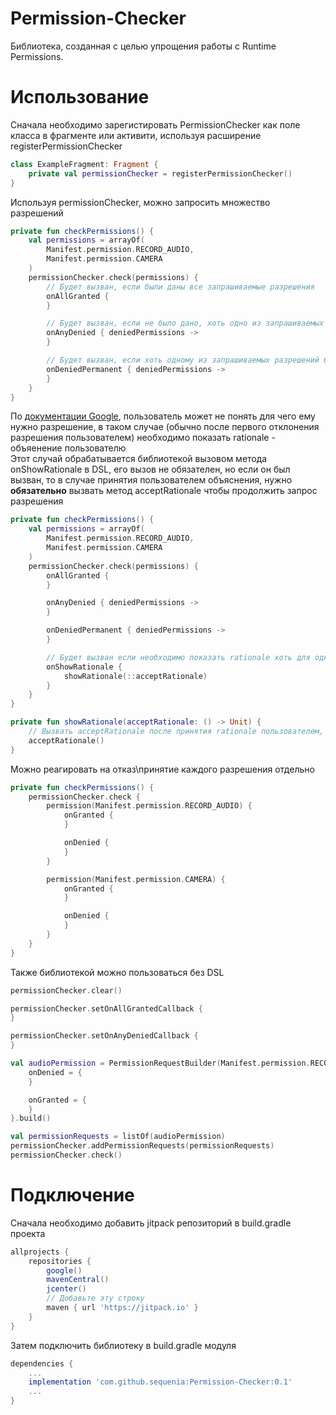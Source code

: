 # Permission-Checker
Библиотека, созданная с целью упрощения работы с Runtime Permissions.

# Использование
Сначала необходимо зарегистировать PermissionChecker как поле класса в фрагменте или активити, используя расширение registerPermissionChecker
```kotlin
class ExampleFragment: Fragment {
    private val permissionChecker = registerPermissionChecker()
}
```

Используя permissionChecker, можно запросить множество разрешений
```kotlin
private fun checkPermissions() {
    val permissions = arrayOf(
        Manifest.permission.RECORD_AUDIO,
        Manifest.permission.CAMERA
    )
    permissionChecker.check(permissions) {
        // Будет вызван, если были даны все запрашиваемые разрешения
        onAllGranted {
        }

        // Будет вызван, если не было дано, хоть одно из запрашиваемых разрешений
        onAnyDenied { deniedPermissions ->
        }

        // Будет вызван, если хоть одному из запрашиваемых разрешений было отказано навсегда
        onDeniedPermanent { deniedPermissions ->
        }
    }
}
```

По [документации Google](https://developer.android.com/training/permissions/requesting#explain), пользователь может не понять для чего ему нужно разрешение, в таком случае (обычно после первого отклонения разрешения пользователем)
необходимо показать rationale - объяенение пользователю   
Этот случай обрабатывается библиотекой вызовом метода onShowRationale в DSL, его вызов не обязателен, но если он был вызван, то в случае принятия пользователем объяснения, нужно **обязательно** вызвать метод acceptRationale чтобы продолжить запрос разрешения
```kotlin
private fun checkPermissions() {
    val permissions = arrayOf(
        Manifest.permission.RECORD_AUDIO,
        Manifest.permission.CAMERA
    )
    permissionChecker.check(permissions) {
        onAllGranted {
        }

        onAnyDenied { deniedPermissions ->
        }

        onDeniedPermanent { deniedPermissions ->
        }

        // Будет вызван если необходимо показать rationale хоть для одного разрешения
        onShowRationale {
            showRationale(::acceptRationale)
        }
    }
}

private fun showRationale(acceptRationale: () -> Unit) {
    // Вызвать acceptRationale после принятия rationale пользователем, чтобы продолжить запрос разрешений
    acceptRationale()
}
```

Можно реагировать на отказ\принятие каждого разрешения отдельно
```kotlin
private fun checkPermissions() {
    permissionChecker.check {
        permission(Manifest.permission.RECORD_AUDIO) {
            onGranted {
            }

            onDenied {
            }
        }

        permission(Manifest.permission.CAMERA) {
            onGranted {
            }

            onDenied {
            }
        }
    }
}
```

Также библиотекой можно пользоваться без DSL
```kotlin
permissionChecker.clear()

permissionChecker.setOnAllGrantedCallback {
}

permissionChecker.setOnAnyDeniedCallback {
}

val audioPermission = PermissionRequestBuilder(Manifest.permission.RECORD_AUDIO).apply {
    onDenied = {
    }

    onGranted = {
    }
}.build()

val permissionRequests = listOf(audioPermission)
permissionChecker.addPermissionRequests(permissionRequests)
permissionChecker.check()
```


# Подключение
Сначала необходимо добавить jitpack репозиторий в build.gradle проекта
```groovy
allprojects {
    repositories {
        google()
        mavenCentral()
        jcenter()
        // Добавьте эту строку
        maven { url 'https://jitpack.io' }
    }
}
```

Затем подключить библиотеку в build.gradle модуля
```groovy
dependencies {
    ...
    implementation 'com.github.sequenia:Permission-Checker:0.1'
    ...
}
```
